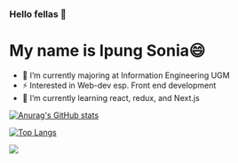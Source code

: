 ### Hello fellas 👋
# My name is Ipung Sonia😄

- 🔭 I’m currently majoring at Information Engineering UGM
- ⚡ Interested in Web-dev esp. Front end development
- 🌱 I’m currently learning react, redux, and Next.js


[![Anurag's GitHub stats](https://github-readme-stats.vercel.app/api?username=ipungsonia)](https://github.com/ipungsonia/github-readme-stats)

[![Top Langs](https://github-readme-stats.vercel.app/api/top-langs/?username=ipungsonia)](https://github.com/ipungsonia/github-readme-stats)

![](https://komarev.com/ghpvc/?username=your-github-ipungsonia)
<!--
**ipungsonia/ipungsonia** is a ✨ _special_ ✨ repository because its `README.md` (this file) appears on your GitHub profile.

Here are some ideas to get you started:

- 🔭 I’m currently working on ...
- 🌱 I’m currently learning ...
- 👯 I’m looking to collaborate on ...
- 🤔 I’m looking for help with ...
- 💬 Ask me about ...
- 📫 How to reach me: ...
- 😄 Pronouns: ...
- ⚡ Fun fact: ...
-->
